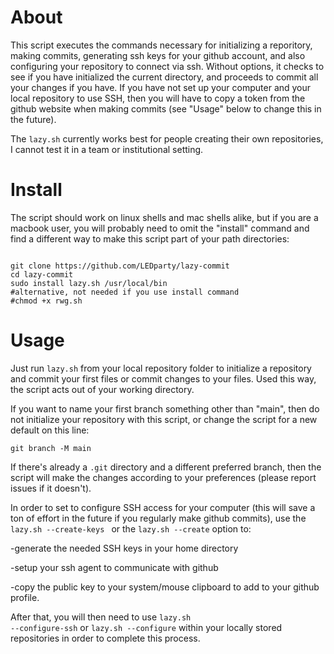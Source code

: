 # About

This script executes the commands necessary for initializing a reporitory, making commits,
generating ssh keys for your github account, and also configuring your repository to connect
via ssh. Without options, it checks to see if you have initialized the current directory,
and proceeds to commit all your changes if you have. If you have not set up your computer and
your local repository to use SSH, then you will have to copy a token from the github website
when making commits (see "Usage" below to change this in the future).

The <code>lazy.sh</code> currently works best for people creating their own repositories, I
cannot test it in a team or institutional setting. 

# Install 

The script should work on linux shells and mac shells alike, but if you are a macbook user,
you will probably need to omit the "install" command and find a different way to make this
script part of your path directories:

<pre><code>
git clone https://github.com/LEDparty/lazy-commit
cd lazy-commit
sudo install lazy.sh /usr/local/bin
#alternative, not needed if you use install command
#chmod +x rwg.sh
</pre></code>

# Usage

Just run <code>lazy.sh</code> from your local repository folder to initialize a repository
and commit your first files or commit changes to your files. Used this way, the script acts
out of your working directory.

If you want to name your first branch something other than  "main", then do not initialize
your repository with this script, or change the script for a new default
on this line:

<code>git branch -M main</code>

If there's already a <code>.git</code> directory and a different preferred branch, then 
the script will make the changes according to your preferences
(please report issues if it doesn't).

In order to set to configure SSH access for your computer (this will save a ton of effort in the
future if you regularly make github commits), use the <code>lazy.sh --create-keys
</code> or the <code>lazy.sh --create</code> option to:

-generate the needed SSH keys in your home directory

-setup your ssh agent to communicate with github

-copy the public key to your system/mouse clipboard to add to your github profile.

After that, you will then need to use <code>lazy.sh --configure-ssh</code> or <code>lazy.sh
--configure</code> within your locally stored repositories in order to complete this process.


